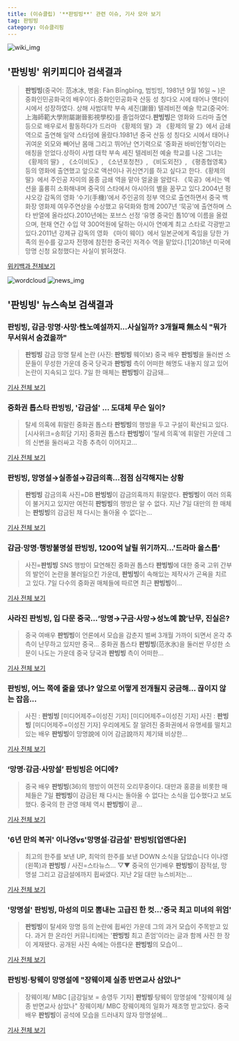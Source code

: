 ```yaml
---
title: (이슈클립) '**판빙빙**' 관련 이슈, 기사 모아 보기
tag: 판빙빙
category: 이슈클리핑
---
```

![wiki_img](https://user-images.githubusercontent.com/42597476/44503234-41136a80-a6d0-11e8-9071-6fc6418eafe4.png)
## **'**판빙빙**'** 위키피디아 검색결과
>**판빙빙**(중국어: 范冰冰, 병음: Fàn Bīngbīng, 범빙빙, 1981년 9월 16일 ~ )은 중화인민공화국의 배우이다.중화인민공화국 산둥 성 칭다오 시에 태어나 옌타이 시에서 성장하였다. 상해 사범대학 부속 셰진(謝晉) 텔레비전 예술 학교(중국어: 上海師範大學附屬謝晉影視學校)를 졸업하였다.**판빙빙**은 영화와 드라마 출연 등으로 배우로서 활동하다가 드라마 《황제의 딸》과 《황제의 딸 2》에서 금쇄 역으로 출연해 일약 스타덤에 올랐다.1981년 중국 산둥 성 칭다오 시에서 태어나 귀여운 외모와 빼어난 몸매 그리고 뛰어난 연기력으로 ‘중화권 바비인형’이라는 애칭을 얻었다.상하이 사범 대학 부속 셰진 텔레비전 예술 학교를 나온 그녀는 《황제의 딸》, 《소이비도》, 《소년포청천》, 《비도외전》, 《평종협영록》 등의 영화에 출연했고 앞으로 액션이나 귀신연기를 하고 싶다고 한다.《황제의 딸》에서 주인공 자미의 몸종 금쇄 역을 맡아 얼굴을 알렸다. 《묵공》에서는 액션을 훌륭히 소화해내며 중국의 스타에서 아시아의 별을 꿈꾸고 있다.2004년 펑샤오강 감독의 영화 ‘수기(手機)’에서 주인공의 정부 역으로 출연하면서 중국 백화장 영화제 여우주연상을 수상했고 유덕화와 함께 2007년 ‘묵공’에 출연하며 스타 반열에 올라섰다.2010년에는 포브스 선정 ‘유명 중국인 톱10’에 이름을 올렸으며, 현재 연간 수입 약 300억원에 달하는 아시아 연예계 최고 스타로 각광받고 있다.2011년 강제규 감독의 영화 《마이 웨이》에서 일본군에게 죽임을 당한 가족의 원수를 갚고자 전쟁에 참전한 중국인 저격수 역을 맡았다.[1]2018년 미국에 망명 신청 요청했다는 사실이 밝혀졌다.

<a href="https://ko.wikipedia.org/wiki/판빙빙" target="_blank">위키백과 전체보기</a>

![wordcloud](https://s3.ap-northeast-2.amazonaws.com/lyrics101-wordcloud/2018-09-08-1536387733.png)
![news_img](https://user-images.githubusercontent.com/42597476/44507050-1206f400-a6e4-11e8-8d98-7ffbfebb353f.png)
## **'**판빙빙**'** 뉴스속보 검색결과
### **판빙빙**, 감금·망명·사망·性노예설까지…사실일까? 3개월째 無소식 "뭐가 무서워서 숨겼을까"

>**판빙빙** 감금 망명 탈세 논란 (사진: **판빙빙** 웨이보) 중국 배우 **판빙빙**을 둘러싼 소문들이 무성한 가운데 중국 당국과 **판빙빙** 측이 어떠한 해명도 내놓지 않고 있어 논란이 지속되고 있다. 7일 한 매체는 **판빙빙**이 감금돼...

<a href="http://www.jemin.com/news/articleView.html?idxno=537667" target="_blank">기사 전체 보기</a>

### 중화권 톱스타 **판빙빙**, '감금설' … 도대체 무슨 일이?

>탈세 의혹에 휘말린 중화권 톱스타 **판빙빙**의 행방을 두고 구설이 확산되고 있다. [시사위크=송희담 기자] 중화권 톱스타 **판빙빙**이 '탈세 의혹'에 휘말린 가운데 그의 신변을 둘러싸고 각종 추측이 이어지고...

<a href="http://www.sisaweek.com/news/articleView.html?idxno=113215" target="_blank">기사 전체 보기</a>

### **판빙빙**, 망명설→실종설→감금의혹…점점 심각해지는 상황

>**판빙빙** 감금의혹 사진=DB **판빙빙**이 감금의혹까지 휘말렸다. **판빙빙**이 여러 의혹이 불거지고 있지만 여전히 **판빙빙**의 행방은 알 수 없다. 지난 7일 대만의 한 매체는 **판빙빙**의 감금된 채 다시는 돌아올 수 없다는...

<a href="http://star.mbn.co.kr/view.php?year=2018&no=566274&refer=portal" target="_blank">기사 전체 보기</a>

### 감금·망명·행방불명설 **판빙빙**, 1200억 날릴 위기까지…'드라마 올스톱'

>사진=**판빙빙** SNS 행방이 묘연해진 중화권 톱스타 **판빙빙**에 대한 중국 고위 간부의 발언이 논란을 불러일으킨 가운데, **판빙빙**이 속해있는 제작사가 곤욕을 치르고 있다. 7일 다수의 중화권 매체들에 따르면 최근 **판빙빙**이...

<a href="http://sports.hankooki.com/lpage/entv/201809/sp20180908071303136730.htm" target="_blank">기사 전체 보기</a>

### 사라진 **판빙빙**, 입 다문 중국…‘망명→구금·사망→성노예 說’난무, 진실은?

>중국 여배우 **판빙빙**이 언론에서 모습을 감춘지 벌써 3개월 가까이 되면서 온각 추측이 난무하고 있지만 중국... 중화권 톱스타 **판빙빙**(范氷氷)을 둘러싼 무성한 소문이 나도는 가운데 중국 당국과 **판빙빙** 측이 어떠한...

<a href="http://news.heraldcorp.com/view.php?ud=20180908000049" target="_blank">기사 전체 보기</a>

### **판빙빙**, 어느 쪽에 줄을 댔나? 앞으로 어떻게 전개될지 궁금해... 끊이지 않는 잡음...

>사진 : **판빙빙** [미디어제주=이성진 기자] [미디어제주=이성진 기자] 사진 : **판빙빙** [미디어제주=이성진 기자] 우리에게도 잘 알려진 중화권에서 유명세를 떨치고 있는 배우 **판빙빙**이 망명說에 이어 감금說까지 제기돼 비상한...

<a href="http://www.mediajeju.com/news/articleView.html?idxno=309474" target="_blank">기사 전체 보기</a>

### ‘망명·감금·사망설’ **판빙빙**은 어디에?

>중국 배우 **판빙빙**(36)의 행방이 여전히 오리무중이다. 대만과 홍콩을 비롯한 매체들은 7일 **판빙빙**이 감금된 채 다시는 돌아올 수 없다는 소식을 입수했다고 보도했다. 중국의 한 관영 매체 역시 **판빙빙**이 곧...

<a href="http://sports.khan.co.kr/news/sk_index.html?art_id=201809080812003&sec_id=540101&pt=nv" target="_blank">기사 전체 보기</a>

### '6년 만의 복귀' 이나영vs'망명설·감금설' **판빙빙**[업앤다운]

>최고의 한주를 보낸 UP, 최악의 한주를 보낸 DOWN 소식을 담았습니다 이나영(왼쪽)과 **판빙빙** / 사진=스타뉴스... ▽▼ 중국의 인기배우 **판빙빙**이 잠적설, 망명설 그리고 감금설에까지 휩싸였다. 지난 2일 대만 뉴스비저는...

<a href="http://star.mt.co.kr/stview.php?no=2018090717514230281" target="_blank">기사 전체 보기</a>

### '망명설' **판빙빙**, 마성의 미모 뽐내는 고급진 한 컷…'중국 최고 미녀의 위엄'

>**판빙빙**이 탈세와 망명 등의 논란에 휩싸인 가운데 그의 과거 모습이 주목받고 있다. 과거 한 온라인 커뮤니티에는 '**판빙빙** 최고 존엄'이라는 글과 함께 사진 한 장이 게재됐다. 공개된 사진 속에는 아름다운 **판빙빙**의 모습이...

<a href="http://www.topstarnews.net/news/articleView.html?idxno=478196" target="_blank">기사 전체 보기</a>

### **판빙빙**·탕웨이 망명설에 "장웨이제 실종 반면교사 삼았나"

>장웨이제/ MBC [금강일보 = 송영두 기자] **판빙빙**·탕웨이 망명설에 "장웨이제 실종 반면교사 삼았나" 장웨이제/ MBC 장웨이제의 일화가 재조명 받고있다. 중국 배우 **판빙빙**이 공석에 모습을 드러내지 않자 망명설에...

<a href="http://www.ggilbo.com/news/articleView.html?idxno=543771" target="_blank">기사 전체 보기</a>


